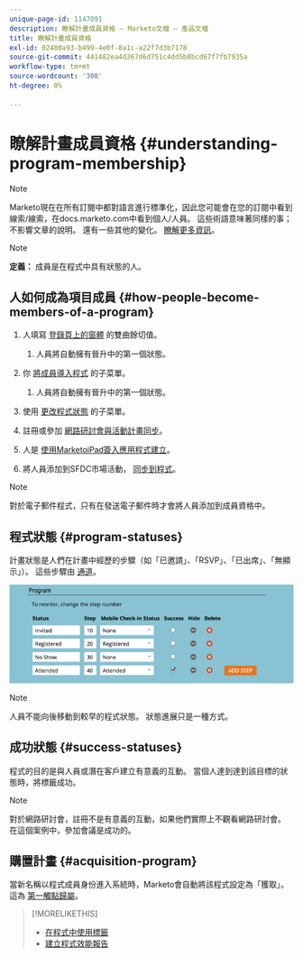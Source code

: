 ```yaml
---
unique-page-id: 1147091
description: 瞭解計畫成員資格 — Marketo文檔 — 產品文檔
title: 瞭解計畫成員資格
exl-id: 02480a93-b499-4e0f-8a1c-a22f7d3b7178
source-git-commit: 441482ea4d367d6d751c4dd5b8bcd67f7fb7935a
workflow-type: tm+mt
source-wordcount: '308'
ht-degree: 0%

---
```


# 瞭解計畫成員資格 {#understanding-program-membership}

>[!NOTE]
>
>Marketo現在在所有訂閱中都對語言進行標準化，因此您可能會在您的訂閱中看到線索/線索，在docs.marketo.com中看到個人/人員。 這些術語意味著同樣的事；不影響文章的說明。 還有一些其他的變化。 [瞭解更多資訊](/help/marketo/product-docs/crm-sync/salesforce-sync/understanding-the-salesforce-sync.md)。

>[!NOTE]
>
>**定義：** 成員是在程式中具有狀態的人。

## 人如何成為項目成員 {#how-people-become-members-of-a-program}

1. 人填寫 [登錄頁上的窗體](/help/marketo/getting-started/quick-wins/landing-page-with-a-form.md) 的雙曲餘切值。

   1. 人員將自動擁有晉升中的第一個狀態。

1. 你 [將成員導入程式](/help/marketo/product-docs/core-marketo-concepts/programs/working-with-programs/import-members-from-a-spreadsheet-into-a-program.md) 的子菜單。

   1. 人員將自動擁有晉升中的第一個狀態。

1. 使用 [更改程式狀態](/help/marketo/product-docs/core-marketo-concepts/smart-campaigns/program-flow-actions/change-program-status.md) 的子菜單。
1. 註冊或參加 [網路研討會與活動計畫同步](/help/marketo/product-docs/demand-generation/events/events/launchpoint-event-partners.md)。
1. 人是 [使用MarketoiPad簽入應用程式建立](/help/marketo/product-docs/core-marketo-concepts/mobile-apps/event-check-in/check-people-into-your-event-from-your-tablet.md)。
1. 將人員添加到SFDC市場活動， [同步到程式](/help/marketo/product-docs/crm-sync/salesforce-sync/sfdc-sync-details/sfdc-sync-campaign-sync.md)。

>[!NOTE]
>
>對於電子郵件程式，只有在發送電子郵件時才會將人員添加到成員資格中。

## 程式狀態 {#program-statuses}

計畫狀態是人們在計畫中經歷的步驟（如「已邀請」、「RSVP」、「已出席」、「無顯示」）。 這些步驟由 [通道](/help/marketo/product-docs/administration/tags/create-a-program-channel.md)。

![](assets/image2015-2-5-15-3a14-3a48.png)

>[!NOTE]
>
>人員不能向後移動到較早的程式狀態。 狀態進展只是一種方式。

## 成功狀態 {#success-statuses}

程式的目的是與人員或潛在客戶建立有意義的互動。 當個人達到達到該目標的狀態時，將標籤成功。

>[!NOTE]
>
>對於網路研討會，註冊不是有意義的互動，如果他們實際上不觀看網路研討會。 在這個案例中，參加會議是成功的。

## 購置計畫  {#acquisition-program}

當新名稱以程式成員身份進入系統時，Marketo會自動將該程式設定為「獲取」。 這為 [第一觸點歸屬](/help/marketo/product-docs/reporting/revenue-cycle-analytics/revenue-tools/attribution/understanding-attribution.md)。

>[!MORELIKETHIS]
>
>* [在程式中使用標籤](/help/marketo/product-docs/core-marketo-concepts/programs/working-with-programs/understanding-tags/use-tags-in-a-program.md)
>* [建立程式效能報告](/help/marketo/product-docs/core-marketo-concepts/programs/program-performance-report/create-a-program-performance-report.md)

